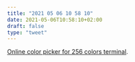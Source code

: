 ```yaml
---
title: "2021 05 06 10 58 10"
date: 2021-05-06T10:58:10+02:00
draft: false
type: "tweet"
---
```

[Online color picker for 256 colors terminal](https://michurin.github.io/xterm256-color-picker/).
